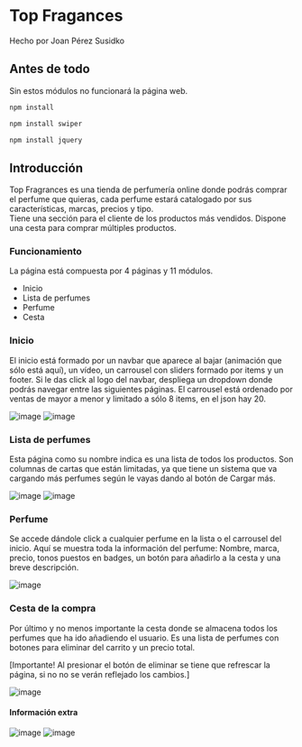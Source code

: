 # Top Fragances
Hecho por Joan Pérez Susidko

## Antes de todo

Sin estos módulos no funcionará la página web.

```sh
npm install
```

```sh
npm install swiper
```

```sh
npm install jquery
```

## Introducción

Top Fragrances es una tienda de perfumería online donde podrás comprar el perfume que quieras,
cada perfume estará catalogado por sus características, marcas, precios y tipo.  
Tiene una sección para el cliente de los productos más vendidos. 
Dispone una cesta para comprar múltiples productos.


### Funcionamiento

La página está compuesta por 4 páginas y 11 módulos. 
- Inicio
- Lista de perfumes
- Perfume
- Cesta

### Inicio 

El inicio está formado por un navbar que aparece al bajar (animación que sólo está aquí), un vídeo, un carrousel con sliders formado por items y un footer.
Si le das click al logo del navbar, despliega un dropdown donde podrás navegar entre las siguientes páginas.
El carrousel está ordenado por ventas de mayor a menor y limitado a sólo 8 items, en el json hay 20.

![image](https://user-images.githubusercontent.com/101748401/220023991-59b6f3e0-2d67-426f-86d6-1b5911a8d893.png)
![image](https://user-images.githubusercontent.com/101748401/220024417-a72fba07-6481-49ed-af8e-42aa18858224.png)


### Lista de perfumes

Esta página como su nombre indica es una lista de todos los productos. Son columnas de cartas que están limitadas, ya que tiene un sistema que va cargando más perfumes según le vayas dando al botón de Cargar más.

![image](https://user-images.githubusercontent.com/101748401/220024936-ae7134b4-2a4c-47f2-bd03-50d87b01db2c.png)
![image](https://user-images.githubusercontent.com/101748401/220024965-2ac76ce7-7055-492a-931f-31a797281d24.png)

### Perfume

Se accede dándole click a cualquier perfume en la lista o el carrousel del inicio. Aquí se muestra toda la información del perfume: Nombre, marca, precio, tonos puestos en badges, un botón para añadirlo a la cesta y una breve descripción.

![image](https://user-images.githubusercontent.com/101748401/220025601-b0ccf5e5-e760-48ab-950c-d059725a59c1.png)

### Cesta de la compra

Por último y no menos importante la cesta donde se almacena todos los perfumes que ha ido añadiendo el usuario. Es una lista de perfumes con botones para eliminar del carrito y un precio total.

[Importante! Al presionar el botón de eliminar se tiene que refrescar la página, si no no se verán reflejado los cambios.]

![image](https://user-images.githubusercontent.com/101748401/220026298-c9d32af1-064f-41b2-9064-8216f2fa4a78.png)

#### Información extra

![image](https://user-images.githubusercontent.com/101748401/220026808-2ebffce1-5b27-43e6-8478-8685f66281db.png)
![image](https://user-images.githubusercontent.com/101748401/220027362-d69c3073-3f72-4e79-b73f-02d05cdecf72.png)




